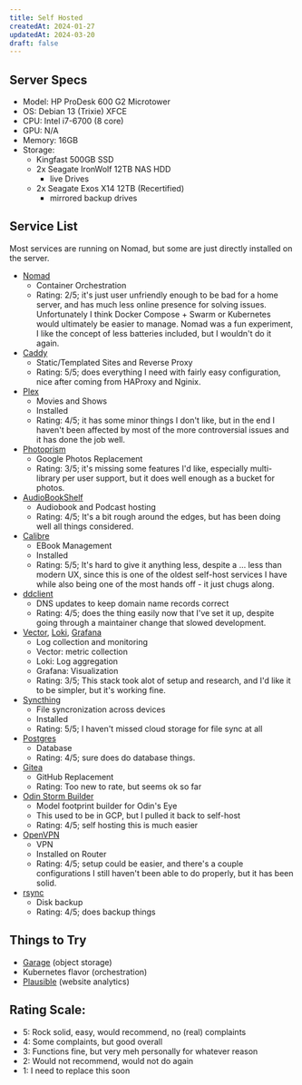 ```yaml
---
title: Self Hosted
createdAt: 2024-01-27
updatedAt: 2024-03-20
draft: false
---
```


## Server Specs
- Model: HP ProDesk 600 G2 Microtower
- OS: Debian 13 (Trixie) XFCE
- CPU: Intel i7-6700 (8 core)
- GPU: N/A
- Memory: 16GB
- Storage:
    - Kingfast 500GB SSD
    - 2x Seagate IronWolf 12TB NAS HDD
        - live Drives
    - 2x Seagate Exos X14 12TB (Recertified)
        - mirrored backup drives

## Service List
Most services are running on Nomad, but some are just directly installed on the server.

- [Nomad](https://www.nomadproject.io/)
    - Container Orchestration
    - Rating: 2/5; it's just user unfriendly enough to be bad for a home server, and has much less online presence for solving issues.  Unfortunately I think Docker Compose + Swarm or Kubernetes would ultimately be easier to manage.  Nomad was a fun experiment, I like the concept of less batteries included, but I wouldn't do it again.
- [Caddy](https://caddyserver.com/)
    - Static/Templated Sites and Reverse Proxy
    - Rating: 5/5; does everything I need with fairly easy configuration, nice after coming from HAProxy and Nginix.
- [Plex](https://www.plex.tv/)
    - Movies and Shows
    - Installed
    - Rating: 4/5; it has some minor things I don't like, but in the end I haven't been affected by most of the more controversial issues and it has done the job well.
- [Photoprism](https://www.photoprism.app/)
    - Google Photos Replacement
    - Rating: 3/5; it's missing some features I'd like, especially multi-library per user support, but it does well enough as a bucket for photos.
- [AudioBookShelf](https://www.audiobookshelf.org/)
    - Audiobook and Podcast hosting
    - Rating: 4/5; It's a bit rough around the edges, but has been doing well all things considered.
- [Calibre](https://calibre-ebook.com/)
    - EBook Management
    - Installed
    - Rating: 5/5; It's hard to give it anything less, despite a ... less than modern UX, since this is one of the oldest self-host services I have while also being one of the most hands off - it just chugs along.
- [ddclient](https://ddclient.net/)
    - DNS updates to keep domain name records correct
    - Rating: 4/5; does the thing easily now that I've set it up, despite going through a maintainer change that slowed development.
- [Vector](https://vector.dev/), [Loki](https://grafana.com/oss/loki/), [Grafana](https://grafana.com/grafana/)
    - Log collection and monitoring
    - Vector: metric collection
    - Loki: Log aggregation
    - Grafana: Visualization
    - Rating: 3/5; This stack took alot of setup and research, and I'd like it to be simpler, but it's working fine.
- [Syncthing](https://syncthing.net/)
    - File syncronization across devices
    - Installed
    - Rating: 5/5; I haven't missed cloud storage for file sync at all
- [Postgres](https://www.postgresql.org/)
    - Database
    - Rating: 4/5; sure does do database things.
- [Gitea](https://about.gitea.com/)
    - GitHub Replacement
    - Rating: Too new to rate, but seems ok so far
- [Odin Storm Builder](https://www.odinseye.cloud/)
    - Model footprint builder for Odin's Eye
    - This used to be in GCP, but I pulled it back to self-host
    - Rating: 4/5; self hosting this is much easier
- [OpenVPN](https://openvpn.net/)
    - VPN
    - Installed on Router
    - Rating: 4/5; setup could be easier, and there's a couple configurations I still haven't been able to do properly, but it has been solid.
- [rsync](https://rsync.samba.org/)
    - Disk backup
    - Rating: 4/5; does backup things

## Things to Try
- [Garage](https://garagehq.deuxfleurs.fr/) (object storage)
- Kubernetes flavor (orchestration)
- [Plausible](https://github.com/plausible/analytics) (website analytics)

## Rating Scale:
- 5: Rock solid, easy, would recommend, no (real) complaints
- 4: Some complaints, but good overall
- 3: Functions fine, but very meh personally for whatever reason
- 2: Would not recommend, would not do again
- 1: I need to replace this soon